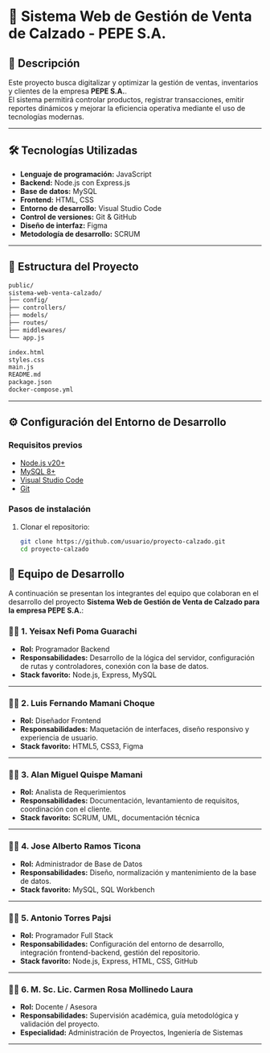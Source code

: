 # 🚀 Sistema Web de Gestión de Venta de Calzado - PEPE S.A.  

## 📌 Descripción  
Este proyecto busca digitalizar y optimizar la gestión de ventas, inventarios y clientes de la empresa **PEPE S.A.**.  
El sistema permitirá controlar productos, registrar transacciones, emitir reportes dinámicos y mejorar la eficiencia operativa mediante el uso de tecnologías modernas.  

---

## 🛠️ Tecnologías Utilizadas  
- **Lenguaje de programación:** JavaScript  
- **Backend:** Node.js con Express.js  
- **Base de datos:** MySQL  
- **Frontend:** HTML, CSS  
- **Entorno de desarrollo:** Visual Studio Code  
- **Control de versiones:** Git & GitHub  
- **Diseño de interfaz:** Figma  
- **Metodología de desarrollo:** SCRUM  

---

## 📂 Estructura del Proyecto  
```bash
public/
sistema-web-venta-calzado/
├── config/
├── controllers/
├── models/
├── routes/
├── middlewares/
└── app.js

index.html
styles.css
main.js
README.md
package.json
docker-compose.yml
```

---

## ⚙️ Configuración del Entorno de Desarrollo  

### Requisitos previos  
- [Node.js v20+](https://nodejs.org/)  
- [MySQL 8+](https://dev.mysql.com/downloads/)  
- [Visual Studio Code](https://code.visualstudio.com/)  
- [Git](https://git-scm.com/)  

### Pasos de instalación  
1. Clonar el repositorio:  
   ```bash
   git clone https://github.com/usuario/proyecto-calzado.git
   cd proyecto-calzado
   ```
## 👥 Equipo de Desarrollo  

A continuación se presentan los integrantes del equipo que colaboran en el desarrollo del proyecto **Sistema Web de Gestión de Venta de Calzado para la empresa PEPE S.A.**:  

### 👨‍💻 1. Yeisax Nefi Poma Guarachi  
- **Rol:** Programador Backend  
- **Responsabilidades:** Desarrollo de la lógica del servidor, configuración de rutas y controladores, conexión con la base de datos.  
- **Stack favorito:** Node.js, Express, MySQL  

---

### 👨‍💻 2. Luis Fernando Mamani Choque  
- **Rol:** Diseñador Frontend  
- **Responsabilidades:** Maquetación de interfaces, diseño responsivo y experiencia de usuario.  
- **Stack favorito:** HTML5, CSS3, Figma  

---

### 👨‍💻 3. Alan Miguel Quispe Mamani  
- **Rol:** Analista de Requerimientos  
- **Responsabilidades:** Documentación, levantamiento de requisitos, coordinación con el cliente.  
- **Stack favorito:** SCRUM, UML, documentación técnica  

---

### 👨‍💻 4. Jose Alberto Ramos Ticona  
- **Rol:** Administrador de Base de Datos  
- **Responsabilidades:** Diseño, normalización y mantenimiento de la base de datos.  
- **Stack favorito:** MySQL, SQL Workbench  

---

### 👨‍💻 5. Antonio Torres Pajsi  
- **Rol:** Programador Full Stack  
- **Responsabilidades:** Configuración del entorno de desarrollo, integración frontend-backend, gestión del repositorio.  
- **Stack favorito:** Node.js, Express, HTML, CSS, GitHub  

---

### 👩‍🏫 6. M. Sc. Lic. Carmen Rosa Mollinedo Laura  
- **Rol:** Docente / Asesora  
- **Responsabilidades:** Supervisión académica, guía metodológica y validación del proyecto.  
- **Especialidad:** Administración de Proyectos, Ingeniería de Sistemas  

---





